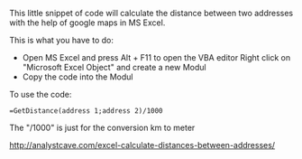 This little snippet of code will calculate the distance between two addresses with the help of google maps in MS Excel.

This is what you have to do: 

* Open MS Excel and press Alt + F11 to open the VBA editor Right click on "Microsoft Excel Object" and create  a new Modul
* Copy the code into the Modul

To use the code:  
```
=GetDistance(address 1;address 2)/1000
```
The "/1000" is just for the conversion km to meter


http://analystcave.com/excel-calculate-distances-between-addresses/
